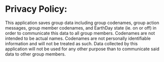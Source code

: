 # Privacy Policy:

This application saves group data including group codenames, group action messages,
group member codenames, and EarthDay state (ie. on or off) in order to communicate
this data to all group members. Codenames are not intended to be actual names.
Codenames are not personally identifiable information and will not be treated as such.
Data collected by this application will not be used for any other purpose than to
communicate said data to other group members.